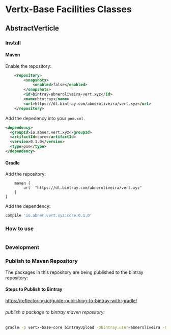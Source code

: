 

# Vertx-Base Facilities Classes


## AbstractVerticle


### Install


#### Maven

Enable the repository:

```xml
    <repository>
        <snapshots>
            <enabled>false</enabled>
        </snapshots>
        <id>bintray-abneroliveira-vert.xyz</id>
        <name>bintray</name>
        <url>https://dl.bintray.com/abneroliveira/vert.xyz</url>
    </repository>
```

Add the depedency into your `pom.xml`.

```xml
<dependency>
  <groupId>io.abner.vert.xyz</groupId>
  <artifactId>core</artifactId>
  <version>0.1.0</version>
  <type>pom</type>
</dependency>

```


#### Gradle

Add the repository:

```repositories {
    maven {
        url  "https://dl.bintray.com/abneroliveira/vert.xyz" 
    }
}
```

Add the dependency:

```gradle
compile 'io.abner.vert.xyz:core:0.1.0'
```

### How to use

```java


```


### Development

### Publish to Maven Repository

The packages in this repository are being published to the bintray repository:


#### Steps to Publish to Bintray 

https://reflectoring.io/guide-publishing-to-bintray-with-gradle/

###### publish a package to bintray maven repository:

```bash
gradle -p vertx-base-core bintrayUpload -Dbintray.user=abneroliveira -Dbintray.key
```

